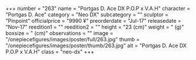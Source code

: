 +++
number = "263"
name = "Portgas D. Ace DX P.O.P x V.A.H"
character = "Portgas D. Ace"
category = "Neo DX"
subcategory = ""
sculptor = "Pinpoint"
officialprice = "9990 ¥"
preorderdate = "Jul-17"
releasedate = "Nov-17"
reedition1 = ""
reedition2 = ""
height = "23 (cm)"
weight = " (g)"
boxsize = " (cm)"
observations = ""
image = "/onepiecefigures/images/poster/full/263.jpg"
thumb = "/onepiecefigures/images/poster/thumb/263.jpg"
alt = "Portgas D. Ace DX P.O.P x V.A.H"
class = "neo-dx"
+++
